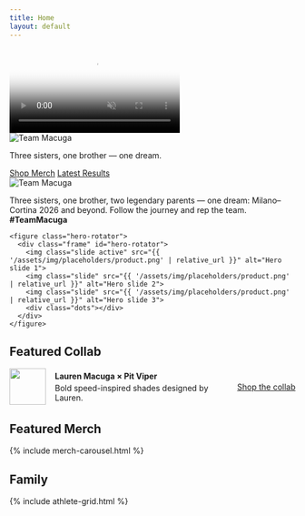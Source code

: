 ```yaml
---
title: Home
layout: default
---
```


<!-- Full-bleed hero video -->
<section class="hero-video" aria-label="Team Macuga highlight reel">
  <video
    class="hero-video__media"
    autoplay
    muted
    loop
    playsinline
    preload="auto"
    poster="{{ '/assets/img/hero-poster.jpg' | relative_url }}">
    <source src="{{ '/assets/video/hero.webm' | relative_url }}" type="video/webm">
    <source src="{{ '/assets/video/hero.mp4'  | relative_url }}" type="video/mp4">
    <!-- Fallback image if video can't play -->
    <img src="{{ '/assets/img/hero-poster.jpg' | relative_url }}" alt="Team Macuga">
  </video>

  <!-- Optional overlay text/button; delete if you want pure video -->
  <div class="hero-video__overlay container">
    <img class="hero-video__logo" src="{{ '/assets/img/logo-full-color.png' | relative_url }}" alt="Team Macuga">
    <p class="hero-video__tag">Three sisters, one brother — one dream.</p>
    <div class="hero-video__cta">
      <a class="btn primary" href="{{ '/shop/' | relative_url }}">Shop Merch</a>
      <a class="btn" href="{{ '/updates/' | relative_url }}">Latest Results</a>
    </div>
  </div>
</section>


<section class="hero">
  <div class="container hero-grid">
    <div>
      <img class="hero-logo" src="{{ '/assets/img/logo-full-color.png' | relative_url }}" alt="Team Macuga">
      <p class="tagline">Three sisters, one brother, two legendary parents — one dream: Milano–Cortina 2026 and beyond. Follow the journey and rep the team. <strong>#TeamMacuga</strong></p>
    </div>

    <figure class="hero-rotator">
      <div class="frame" id="hero-rotator">
        <img class="slide active" src="{{ '/assets/img/placeholders/product.png' | relative_url }}" alt="Hero slide 1">
        <img class="slide" src="{{ '/assets/img/placeholders/product.png' | relative_url }}" alt="Hero slide 2">
        <img class="slide" src="{{ '/assets/img/placeholders/product.png' | relative_url }}" alt="Hero slide 3">
        <div class="dots"></div>
      </div>
    </figure>
  </div>
</section>

<script>
(function(){
  const wrap=document.getElementById('hero-rotator'); if(!wrap) return;
  const slides=[...wrap.querySelectorAll('.slide')], dots=wrap.querySelector('.dots');
  let i=0; slides.forEach((_,k)=>{const b=document.createElement('button');if(k===0)b.classList.add('active');b.onclick=()=>go(k);dots.appendChild(b);});
  function go(n){i=n;slides.forEach((s,k)=>s.classList.toggle('active',k===i));dots.querySelectorAll('button').forEach((d,k)=>d.classList.toggle('active',k===i));}
  setInterval(()=>go((i+1)%slides.length),5000);
})();
</script>

<section class="container">
  <h2 class="section-title">Featured Collab</h2>
  <div class="card" style="display:flex;gap:16px;align-items:center">
    <img src="{{ '/assets/img/logo-mark-color.png' | relative_url }}" alt="" style="width:64px;height:64px">
    <div style="flex:1">
      <strong>Lauren Macuga × Pit Viper</strong>
      <p class="muted" style="margin:4px 0 0">Bold speed-inspired shades designed by Lauren.</p>
    </div>
    <a class="btn primary" href="#">Shop the collab</a>
  </div>
</section>

<div class="section-gap"></div>  <!-- ← added spacer -->

<section class="container">
  <h2 class="section-title">Featured Merch</h2>
  {% include merch-carousel.html %}
</section>

<section class="container">
  <h2 class="section-title">Family</h2>
  {% include athlete-grid.html %}
</section>
